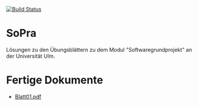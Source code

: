 [![Build Status](https://travis-ci.org/aul12/SoPra.svg?branch=master)](https://travis-ci.org/aul12/SoPra)
# SoPra 
Lösungen zu den Übungsblättern zu dem Modul "Softwaregrundprojekt" an der Universität Ulm.

# Fertige Dokumente
 * [Blatt01.pdf](https://aul12.github.io/SoPra/Blatt01.pdf)
